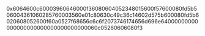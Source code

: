 0x6064600c60003960646000f36080604052348015600f57600080fd5b506004361060285760003560e01c80630c49c36c14602d575b600080fd5b6020608052600f60a0527f68656c6c6f2073746174656d696e64000000000000000000000000000000000060c05260606080f3
